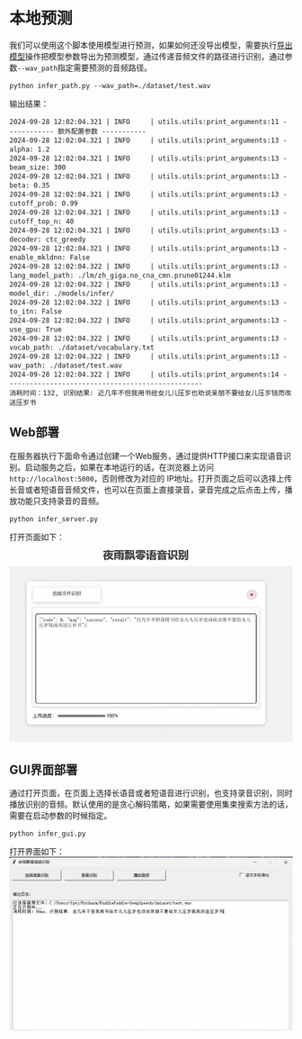 # 本地预测

我们可以使用这个脚本使用模型进行预测，如果如何还没导出模型，需要执行[导出模型](./export_model.md)操作把模型参数导出为预测模型，通过传递音频文件的路径进行识别，通过参数`--wav_path`指定需要预测的音频路径。
```shell script
python infer_path.py --wav_path=./dataset/test.wav
```

输出结果：
```
2024-09-28 12:02:04.321 | INFO     | utils.utils:print_arguments:11 - ----------- 额外配置参数 -----------
2024-09-28 12:02:04.321 | INFO     | utils.utils:print_arguments:13 - alpha: 1.2
2024-09-28 12:02:04.321 | INFO     | utils.utils:print_arguments:13 - beam_size: 300
2024-09-28 12:02:04.321 | INFO     | utils.utils:print_arguments:13 - beta: 0.35
2024-09-28 12:02:04.321 | INFO     | utils.utils:print_arguments:13 - cutoff_prob: 0.99
2024-09-28 12:02:04.321 | INFO     | utils.utils:print_arguments:13 - cutoff_top_n: 40
2024-09-28 12:02:04.321 | INFO     | utils.utils:print_arguments:13 - decoder: ctc_greedy
2024-09-28 12:02:04.321 | INFO     | utils.utils:print_arguments:13 - enable_mkldnn: False
2024-09-28 12:02:04.322 | INFO     | utils.utils:print_arguments:13 - lang_model_path: ./lm/zh_giga.no_cna_cmn.prune01244.klm
2024-09-28 12:02:04.322 | INFO     | utils.utils:print_arguments:13 - model_dir: ./models/infer/
2024-09-28 12:02:04.322 | INFO     | utils.utils:print_arguments:13 - to_itn: False
2024-09-28 12:02:04.322 | INFO     | utils.utils:print_arguments:13 - use_gpu: True
2024-09-28 12:02:04.322 | INFO     | utils.utils:print_arguments:13 - vocab_path: ./dataset/vocabulary.txt
2024-09-28 12:02:04.322 | INFO     | utils.utils:print_arguments:13 - wav_path: ./dataset/test.wav
2024-09-28 12:02:04.322 | INFO     | utils.utils:print_arguments:14 - ------------------------------------------------
消耗时间：132, 识别结果: 近几年不但我用书给女儿儿压岁也劝说亲朋不要给女儿压岁钱而改送压岁书
```

## Web部署

在服务器执行下面命令通过创建一个Web服务，通过提供HTTP接口来实现语音识别。启动服务之后，如果在本地运行的话，在浏览器上访问`http://localhost:5000`，否则修改为对应的 IP地址。打开页面之后可以选择上传长音或者短语音音频文件，也可以在页面上直接录音，录音完成之后点击上传，播放功能只支持录音的音频。
```shell script
python infer_server.py
```

打开页面如下：
![录音测试页面](./images/infer_server.jpg)


## GUI界面部署
通过打开页面，在页面上选择长语音或者短语音进行识别，也支持录音识别，同时播放识别的音频。默认使用的是贪心解码策略，如果需要使用集束搜索方法的话，需要在启动参数的时候指定。
```shell script
python infer_gui.py
```

打开界面如下：
![GUI界面](./images/infer_gui.jpg)
